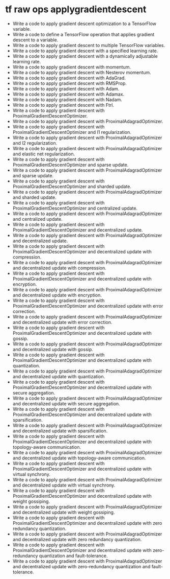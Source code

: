 # tf raw ops applygradientdescent

- Write a code to apply gradient descent optimization to a TensorFlow variable.
- Write a code to define a TensorFlow operation that applies gradient descent to a variable.
- Write a code to apply gradient descent to multiple TensorFlow variables.
- Write a code to apply gradient descent with a specified learning rate.
- Write a code to apply gradient descent with a dynamically adjustable learning rate.
- Write a code to apply gradient descent with momentum.
- Write a code to apply gradient descent with Nesterov momentum.
- Write a code to apply gradient descent with AdaGrad.
- Write a code to apply gradient descent with RMSProp.
- Write a code to apply gradient descent with Adam.
- Write a code to apply gradient descent with Adamax.
- Write a code to apply gradient descent with Nadam.
- Write a code to apply gradient descent with Ftrl.
- Write a code to apply gradient descent with ProximalGradientDescentOptimizer.
- Write a code to apply gradient descent with ProximalAdagradOptimizer.
- Write a code to apply gradient descent with ProximalGradientDescentOptimizer and l1 regularization.
- Write a code to apply gradient descent with ProximalAdagradOptimizer and l2 regularization.
- Write a code to apply gradient descent with ProximalAdagradOptimizer and elastic net regularization.
- Write a code to apply gradient descent with ProximalGradientDescentOptimizer and sparse update.
- Write a code to apply gradient descent with ProximalAdagradOptimizer and sparse update.
- Write a code to apply gradient descent with ProximalGradientDescentOptimizer and sharded update.
- Write a code to apply gradient descent with ProximalAdagradOptimizer and sharded update.
- Write a code to apply gradient descent with ProximalGradientDescentOptimizer and centralized update.
- Write a code to apply gradient descent with ProximalAdagradOptimizer and centralized update.
- Write a code to apply gradient descent with ProximalGradientDescentOptimizer and decentralized update.
- Write a code to apply gradient descent with ProximalAdagradOptimizer and decentralized update.
- Write a code to apply gradient descent with ProximalGradientDescentOptimizer and decentralized update with compression.
- Write a code to apply gradient descent with ProximalAdagradOptimizer and decentralized update with compression.
- Write a code to apply gradient descent with ProximalGradientDescentOptimizer and decentralized update with encryption.
- Write a code to apply gradient descent with ProximalAdagradOptimizer and decentralized update with encryption.
- Write a code to apply gradient descent with ProximalGradientDescentOptimizer and decentralized update with error correction.
- Write a code to apply gradient descent with ProximalAdagradOptimizer and decentralized update with error correction.
- Write a code to apply gradient descent with ProximalGradientDescentOptimizer and decentralized update with gossip.
- Write a code to apply gradient descent with ProximalAdagradOptimizer and decentralized update with gossip.
- Write a code to apply gradient descent with ProximalGradientDescentOptimizer and decentralized update with quantization.
- Write a code to apply gradient descent with ProximalAdagradOptimizer and decentralized update with quantization.
- Write a code to apply gradient descent with ProximalGradientDescentOptimizer and decentralized update with secure aggregation.
- Write a code to apply gradient descent with ProximalAdagradOptimizer and decentralized update with secure aggregation.
- Write a code to apply gradient descent with ProximalGradientDescentOptimizer and decentralized update with sparsification.
- Write a code to apply gradient descent with ProximalAdagradOptimizer and decentralized update with sparsification.
- Write a code to apply gradient descent with ProximalGradientDescentOptimizer and decentralized update with topology-aware communication.
- Write a code to apply gradient descent with ProximalAdagradOptimizer and decentralized update with topology-aware communication.
- Write a code to apply gradient descent with ProximalGradientDescentOptimizer and decentralized update with virtual synchrony.
- Write a code to apply gradient descent with ProximalAdagradOptimizer and decentralized update with virtual synchrony.
- Write a code to apply gradient descent with ProximalGradientDescentOptimizer and decentralized update with weight gossiping.
- Write a code to apply gradient descent with ProximalAdagradOptimizer and decentralized update with weight gossiping.
- Write a code to apply gradient descent with ProximalGradientDescentOptimizer and decentralized update with zero redundancy quantization.
- Write a code to apply gradient descent with ProximalAdagradOptimizer and decentralized update with zero redundancy quantization.
- Write a code to apply gradient descent with ProximalGradientDescentOptimizer and decentralized update with zero-redundancy quantization and fault-tolerance.
- Write a code to apply gradient descent with ProximalAdagradOptimizer and decentralized update with zero-redundancy quantization and fault-tolerance.